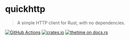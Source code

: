 # quickhttp
> A simple HTTP client for Rust, with no dependencies.

[![GitHub Actions][gh-image]][gh-checks]
[![crates.io][cratesio-image]][cratesio]
[![thetime on docs.rs][docsrs-image]][docsrs]

[gh-image]: https://github.com/werdl/quickhttp/actions/workflows/rust.yml/badge.svg
[gh-checks]: https://github.com/werdl/quickhttp/actions?query=workflow%20rust
[cratesio-image]: https://img.shields.io/crates/v/quickhttp.svg
[cratesio]: https://crates.io/crates/quickhttp
[docsrs-image]: https://docs.rs/quickhttp/badge.svg
[docsrs]: https://docs.rs/quickhttp